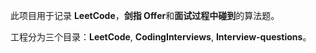 此项目用于记录 **LeetCode**，**剑指 Offer**和**面试过程中碰到**的算法题。

工程分为三个目录：**LeetCode**, **CodingInterviews**, **Interview-questions**。


